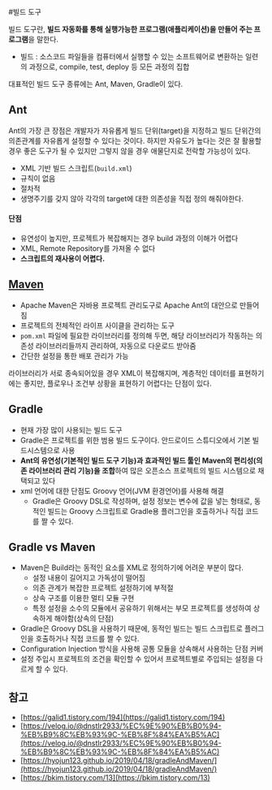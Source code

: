 #빌드 도구

빌드 도구란, **빌드 자동화를 통해 실행가능한 프로그램(애플리케이션)을 만들어 주는 프로그램**을 말한다. 

- 빌드 : 소스코드 파일들을 컴퓨터에서 실행할 수 있는 소프트웨어로 변환하는 일련의 과정으로, compile, test, deploy 등 모든 과정의 집합

대표적인 빌드 도구 종류에는 Ant, Maven, Gradle이 있다.

## Ant

Ant의 가장 큰 장점은 개발자가 자유롭게 빌드 단위(target)을 지정하고 빌드 단위간의 의존관계를 자유롭게 설정할 수 있다는 것이다. 하지만 자유도가 높다는 것은 잘 활용할 경우 좋은 도구가 될 수 있지만 그렇지 않을 경우 애물단지로 전락할 가능성이 있다.

- XML 기반 빌드 스크립트(`build.xml`)
- 규칙이 없음
- 절차적
- 생명주기를 갖지 않아 각각의 target에 대한 의존성을 직접 정의 해줘야한다.

#### 단점

- 유연성이 높지만, 프로젝트가 복잡해지는 경우 build 과정의 이해가 어렵다
- XML, Remote Repository를 가져올 수 없다
- **스크립트의 재사용이 어렵다.**

## [Maven](./2020-03-16-maven.md)

- Apache Maven은 자바용 프로젝트 관리도구로 Apache Ant의 대안으로 만들어짐
- 프로젝트의 전체적인 라이프 사이클을  관리하는 도구
- `pom.xml` 파일에 필요한 라이브러리를 정의해 두면, 해당 라이브러리가 작동하는 의존성 라이브러리들까지 관리하여, 자동으로 다운로드 받아줌
- 간단한 설정을 통한 배포 관리가 가능

라이브러리가 서로 종속되어있을 경우 XML이 복잡해지며, 계층적인 데이터를 표현하기에는 좋지만, 플로우나 조건부 상황을 표현하기 어렵다는 단점이 있다.

## Gradle

- 현재 가장 많이 사용되는 빌드 도구
- Gradle은 프로젝트를 위한 범용 빌드 도구이다. 안드로이드 스튜디오에서 기본 빌드시스템으로 사용
- **Ant의 유연성(기본적인 빌드 도구 기능)과 효과적인 빌드 툴인 Maven의 편리성(의존 라이브러리 관리 기능)을 조합**하여 많은 오픈소스 프로젝트의 빌드 시스템으로 채택되고 있다
- xml 언어에 대한 단점도 Groovy 언어(JVM 환경언어)를 사용해 해결
  - Gradle은 Groovy DSL로 작성하며, 설정 정보는 변수에 값을 넣는 형태로, 동적인 빌드는 Groovy 스크립트로 Gradle용 플러그인을 호출하거나 직접 코드를 짤 수 있다.



## Gradle vs Maven

- Maven은 Build라는 동적인 요소를 XML로 정의하기에 어려운 부분이 많다.
  - 설정 내용이 길어지고 가독성이 떨어짐
  - 의존 관계가 복잡한 프로젝트 설정하기에 부적절
  - 상속 구조를 이용한 멀티 모듈 구현
  - 특정 설정을 소수의 모듈에서 공유하기 위해서는 부모 프로젝트를 생성하여 상속하게 해야함(상속의 단점)
-  Gradle은 Groovy DSL을 사용하기 때문에, 동적인 빌드는 빌드 스크립트로 플러그인을 호출하거나 직접 코드를 짤 수 있다.
  - Configuration Injection 방식을 사용해 공통 모듈을 상속해서 사용하는 단점 커버
  - 설정 주입시 프로젝트의 조건을 확인할 수 있어서 프로젝트별로 주입되는 설정을 다르게 할 수 있다.

## 참고

- [https://galid1.tistory.com/194](https://galid1.tistory.com/194)
- [https://velog.io/@dnstlr2933/%EC%9E%90%EB%B0%94-%EB%B9%8C%EB%93%9C-%EB%8F%84%EA%B5%AC](https://velog.io/@dnstlr2933/%EC%9E%90%EB%B0%94-%EB%B9%8C%EB%93%9C-%EB%8F%84%EA%B5%AC)
- [https://hyojun123.github.io/2019/04/18/gradleAndMaven/](https://hyojun123.github.io/2019/04/18/gradleAndMaven/)
- [https://bkim.tistory.com/13](https://bkim.tistory.com/13)







